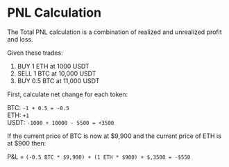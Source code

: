 # PNL Calculation

The Total PNL calculation is a combination of realized and unrealized profit and loss.

Given these trades:

1. BUY 1 ETH at 1000 USDT
2. SELL 1 BTC at 10,000 USDT
3. BUY 0.5 BTC at 11,000 USDT

First, calculate net change for each token:

BTC: `-1 + 0.5 = -0.5`  
ETH: `+1`  
USDT: `-1000 + 10000 - 5500 = +3500`

If the current price of BTC is now at $9,900 and the current price of ETH is at $900 then:

P&L = `(-0.5 BTC * $9,900) + (1 ETH * $900) + $,3500 = -$550`

